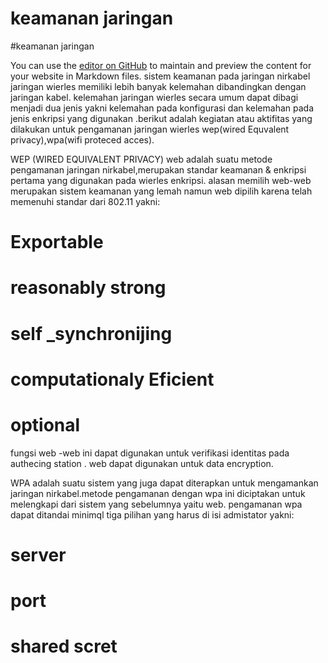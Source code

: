 # keamanan jaringan
#keamanan jaringan

You can use the [editor on GitHub](https://github.com/istoferdus/nirkabel-2/edit/gh-pages/index.md) to maintain and preview the content for your website in Markdown files.
sistem keamanan pada jaringan nirkabel
 jaringan wierles memiliki lebih banyak kelemahan dibandingkan dengan jaringan kabel.
 kelemahan jaringan wierles secara umum dapat dibagi menjadi dua jenis yakni kelemahan pada konfigurasi dan kelemahan pada jenis enkripsi yang digunakan .berikut adalah kegiatan atau aktifitas yang dilakukan untuk pengamanan jaringan wierles wep(wired Equvalent privacy),wpa(wifi proteced acces).
 
 WEP (WIRED EQUIVALENT PRIVACY)
 web adalah suatu metode pengamanan jaringan nirkabel,merupakan standar keamanan & enkripsi pertama yang digunakan pada wierles enkripsi.
 alasan memilih web-web merupakan sistem keamanan yang lemah namun web dipilih karena telah memenuhi standar dari 802.11
 yakni:
 # Exportable
 # reasonably strong
 # self _synchronijing
 # computationaly Eficient
 #  optional
 fungsi web -web ini dapat digunakan untuk verifikasi identitas pada authecing station .
 web dapat digunakan untuk data encryption.
 
 WPA
 adalah suatu sistem yang juga dapat diterapkan untuk mengamankan jaringan nirkabel.metode pengamanan dengan wpa ini diciptakan untuk melengkapi dari sistem yang sebelumnya yaitu web.
 pengamanan wpa dapat ditandai minimql tiga pilihan yang harus di isi admistator yakni:
 # server
 # port
 # shared scret
 





